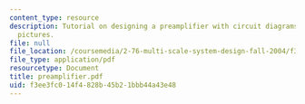 ```yaml
---
content_type: resource
description: Tutorial on designing a preamplifier with circuit diagrams and sample
  pictures.
file: null
file_location: /coursemedia/2-76-multi-scale-system-design-fall-2004/f3ee3fc014f4828b45b21bbb44a43e48_preamplifier.pdf
file_type: application/pdf
resourcetype: Document
title: preamplifier.pdf
uid: f3ee3fc0-14f4-828b-45b2-1bbb44a43e48
---
```

